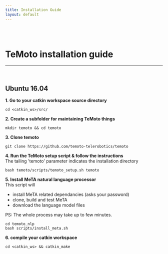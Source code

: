 ```yaml
---
title: Installation Guide
layout: default
---
```

<br><br>
# TeMoto installation guide
<hr><br>

## Ubuntu 16.04
**1. Go to your catkin workspace source directory**
```
cd <catkin_ws>/src/
```

**2. Create a subfolder for maintaining TeMoto things**
```
mkdir temoto && cd temoto
```

**3. Clone temoto**
```
git clone https://github.com/temoto-telerobotics/temoto
```

**4. Run the TeMoto setup script & follow the instructions**<br/>
The tailing 'temoto' parameter indicates the installation directory
```
bash temoto/scripts/temoto_setup.sh temoto
```

**5. Install MeTA natural language processor**<br/>
This script will 
* install MeTA related dependancies (asks your password)
* clone, build and test MeTA
* download the language model files

PS: The whole process may take up to few minutes.
```
cd temoto_nlp
bash scripts/install_meta.sh
```

**6. compile your catkin workspace**
```
cd <catkin_ws> && catkin_make
```
